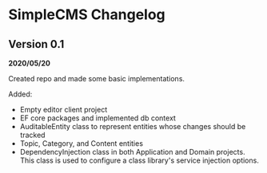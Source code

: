 
SimpleCMS Changelog
=========


Version 0.1
---
**2020/05/20**

Created repo and made some basic implementations.

Added:
- Empty editor client project
- EF core packages and implemented db context
- AuditableEntity class to represent entities whose changes should be tracked
- Topic, Category, and Content entities 
- DependencyInjection class in both Application and Domain projects. This class is used to configure a class library's service injection options.

